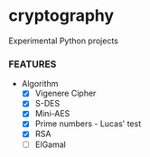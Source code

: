 # cryptography
Experimental Python projects

### FEATURES

* Algorithm
  * [x] Vigenere Cipher
  * [x] S-DES
  * [x] Mini-AES
  * [x] Prime numbers - Lucas' test 
  * [x] RSA 
  * [ ] ElGamal
